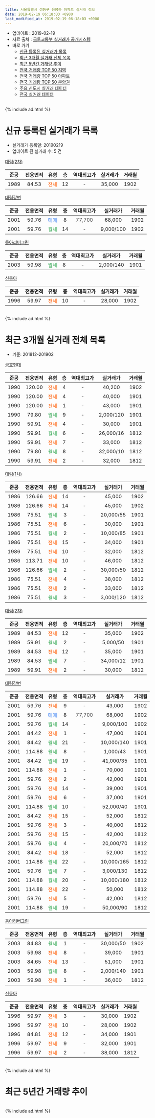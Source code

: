 ```yaml
---
title: 서울특별시 성동구 응봉동 아파트 실거래 정보
date: 2019-02-19 06:18:03 +0900
last_modified_at: 2019-02-19 06:18:03 +0900
---
```


* 업데이트 : 2019-02-19
* 자료 출처 : [국토교통부 실거래가 공개시스템](http://rt.molit.go.kr)
* 바로 가기
    * [신규 등록된 실거래가 목록](#신규-등록된-실거래가-목록)
    * [최근 3개월 실거래 전체 목록](#최근-3개월-실거래-전체-목록)
    * [최근 5년간 거래량 추이](#최근-5년간-거래량-추이)
    * [전국 거래량 TOP 50 지역](https://ayogom.github.io/apt-trade-info/최근-3개월-전국에서-가장-거래가-많이-발생한-지역)
    * [전국 거래량 TOP 50 아파트](https://ayogom.github.io/apt-trade-info/최근-3개월-전국에서-가장-거래가-많이-발생한-아파트)
    * [전국 거래량 TOP 50 분양권](https://ayogom.github.io/apt-trade-info/최근-3개월-전국에서-가장-거래가-많이-발생한-분양권)
    * [주요 신도시 실거래 데이터](https://ayogom.github.io/apt-trade-info/주요-신도시)
    * [전국 실거래 데이터](https://ayogom.github.io/apt-trade-info/전국)
<br>
{% include ad.html %}
<br>

# 신규 등록된 실거래가 목록
* 실거래가 등록일: 20190219
* 업데이트 된 실거래 수: 5 건


[대림(2차)](https://search.naver.com/search.naver?query=%EC%84%9C%EC%9A%B8%ED%8A%B9%EB%B3%84%EC%8B%9C+%EC%84%B1%EB%8F%99%EA%B5%AC+%EC%9D%91%EB%B4%89%EB%8F%99+%EB%8C%80%EB%A6%BC%282%EC%B0%A8%29)

|준공|전용면적|유형|층|역대최고가|실거래가|거래월|
|:---:|:---:|:---:|:---:|:---:|:---:|:---:|
|1989|84.53|<span style="color:#ff5a00">전세</span>|12|<span style="color:#444444">-</span>|35,000|1902|

[대림강변](https://search.naver.com/search.naver?query=%EC%84%9C%EC%9A%B8%ED%8A%B9%EB%B3%84%EC%8B%9C+%EC%84%B1%EB%8F%99%EA%B5%AC+%EC%9D%91%EB%B4%89%EB%8F%99+%EB%8C%80%EB%A6%BC%EA%B0%95%EB%B3%80)

|준공|전용면적|유형|층|역대최고가|실거래가|거래월|
|:---:|:---:|:---:|:---:|:---:|:---:|:---:|
|2001|59.76|<span style="color:#4285f3">매매</span>|8|<span style="color:#444444">77,700</span>|68,000|1902|
|2001|59.76|<span style="color:#34a853">월세</span>|14|<span style="color:#444444">-</span>|9,000/100|1902|

[동아리버그린](https://search.naver.com/search.naver?query=%EC%84%9C%EC%9A%B8%ED%8A%B9%EB%B3%84%EC%8B%9C+%EC%84%B1%EB%8F%99%EA%B5%AC+%EC%9D%91%EB%B4%89%EB%8F%99+%EB%8F%99%EC%95%84%EB%A6%AC%EB%B2%84%EA%B7%B8%EB%A6%B0)

|준공|전용면적|유형|층|역대최고가|실거래가|거래월|
|:---:|:---:|:---:|:---:|:---:|:---:|:---:|
|2003|59.98|<span style="color:#34a853">월세</span>|8|<span style="color:#444444">-</span>|2,000/140|1901|

[신동아](https://search.naver.com/search.naver?query=%EC%84%9C%EC%9A%B8%ED%8A%B9%EB%B3%84%EC%8B%9C+%EC%84%B1%EB%8F%99%EA%B5%AC+%EC%9D%91%EB%B4%89%EB%8F%99+%EC%8B%A0%EB%8F%99%EC%95%84)

|준공|전용면적|유형|층|역대최고가|실거래가|거래월|
|:---:|:---:|:---:|:---:|:---:|:---:|:---:|
|1996|59.97|<span style="color:#ff5a00">전세</span>|10|<span style="color:#444444">-</span>|28,000|1902|


<br>
{% include ad.html %}
<br>

# 최근 3개월 실거래 전체 목록
* 기준: 201812-201902


[금호현대](https://search.naver.com/search.naver?query=%EC%84%9C%EC%9A%B8%ED%8A%B9%EB%B3%84%EC%8B%9C+%EC%84%B1%EB%8F%99%EA%B5%AC+%EC%9D%91%EB%B4%89%EB%8F%99+%EA%B8%88%ED%98%B8%ED%98%84%EB%8C%80)

|준공|전용면적|유형|층|역대최고가|실거래가|거래월|
|:---:|:---:|:---:|:---:|:---:|:---:|:---:|
|1990|120.00|<span style="color:#ff5a00">전세</span>|4|<span style="color:#444444">-</span>|40,200|1902|
|1990|120.00|<span style="color:#ff5a00">전세</span>|4|<span style="color:#444444">-</span>|40,000|1901|
|1990|120.00|<span style="color:#ff5a00">전세</span>|1|<span style="color:#444444">-</span>|43,000|1901|
|1990|79.80|<span style="color:#34a853">월세</span>|9|<span style="color:#444444">-</span>|2,000/120|1901|
|1990|59.91|<span style="color:#ff5a00">전세</span>|4|<span style="color:#444444">-</span>|30,000|1901|
|1990|59.91|<span style="color:#34a853">월세</span>|6|<span style="color:#444444">-</span>|26,000/16|1812|
|1990|59.91|<span style="color:#ff5a00">전세</span>|7|<span style="color:#444444">-</span>|33,000|1812|
|1990|79.80|<span style="color:#34a853">월세</span>|8|<span style="color:#444444">-</span>|32,000/10|1812|
|1990|59.91|<span style="color:#ff5a00">전세</span>|2|<span style="color:#444444">-</span>|32,000|1812|

[대림(1차)](https://search.naver.com/search.naver?query=%EC%84%9C%EC%9A%B8%ED%8A%B9%EB%B3%84%EC%8B%9C+%EC%84%B1%EB%8F%99%EA%B5%AC+%EC%9D%91%EB%B4%89%EB%8F%99+%EB%8C%80%EB%A6%BC%281%EC%B0%A8%29)

|준공|전용면적|유형|층|역대최고가|실거래가|거래월|
|:---:|:---:|:---:|:---:|:---:|:---:|:---:|
|1986|126.66|<span style="color:#ff5a00">전세</span>|14|<span style="color:#444444">-</span>|45,000|1902|
|1986|126.66|<span style="color:#ff5a00">전세</span>|14|<span style="color:#444444">-</span>|45,000|1902|
|1986|75.51|<span style="color:#34a853">월세</span>|3|<span style="color:#444444">-</span>|20,000/55|1901|
|1986|75.51|<span style="color:#ff5a00">전세</span>|6|<span style="color:#444444">-</span>|30,000|1901|
|1986|75.51|<span style="color:#34a853">월세</span>|2|<span style="color:#444444">-</span>|10,000/85|1901|
|1986|75.51|<span style="color:#ff5a00">전세</span>|15|<span style="color:#444444">-</span>|34,000|1901|
|1986|75.51|<span style="color:#ff5a00">전세</span>|10|<span style="color:#444444">-</span>|32,000|1812|
|1986|113.71|<span style="color:#ff5a00">전세</span>|10|<span style="color:#444444">-</span>|46,000|1812|
|1986|126.66|<span style="color:#34a853">월세</span>|2|<span style="color:#444444">-</span>|30,000/50|1812|
|1986|75.51|<span style="color:#ff5a00">전세</span>|4|<span style="color:#444444">-</span>|38,000|1812|
|1986|75.51|<span style="color:#ff5a00">전세</span>|2|<span style="color:#444444">-</span>|33,000|1812|
|1986|75.51|<span style="color:#34a853">월세</span>|3|<span style="color:#444444">-</span>|3,000/120|1812|

[대림(2차)](https://search.naver.com/search.naver?query=%EC%84%9C%EC%9A%B8%ED%8A%B9%EB%B3%84%EC%8B%9C+%EC%84%B1%EB%8F%99%EA%B5%AC+%EC%9D%91%EB%B4%89%EB%8F%99+%EB%8C%80%EB%A6%BC%282%EC%B0%A8%29)

|준공|전용면적|유형|층|역대최고가|실거래가|거래월|
|:---:|:---:|:---:|:---:|:---:|:---:|:---:|
|1989|84.53|<span style="color:#ff5a00">전세</span>|12|<span style="color:#444444">-</span>|35,000|1902|
|1989|59.91|<span style="color:#34a853">월세</span>|2|<span style="color:#444444">-</span>|5,000/50|1901|
|1989|84.53|<span style="color:#ff5a00">전세</span>|12|<span style="color:#444444">-</span>|35,000|1901|
|1989|84.53|<span style="color:#34a853">월세</span>|7|<span style="color:#444444">-</span>|34,000/12|1901|
|1989|59.91|<span style="color:#ff5a00">전세</span>|2|<span style="color:#444444">-</span>|30,000|1812|

[대림강변](https://search.naver.com/search.naver?query=%EC%84%9C%EC%9A%B8%ED%8A%B9%EB%B3%84%EC%8B%9C+%EC%84%B1%EB%8F%99%EA%B5%AC+%EC%9D%91%EB%B4%89%EB%8F%99+%EB%8C%80%EB%A6%BC%EA%B0%95%EB%B3%80)

|준공|전용면적|유형|층|역대최고가|실거래가|거래월|
|:---:|:---:|:---:|:---:|:---:|:---:|:---:|
|2001|59.76|<span style="color:#ff5a00">전세</span>|9|<span style="color:#444444">-</span>|43,000|1902|
|2001|59.76|<span style="color:#4285f3">매매</span>|8|<span style="color:#444444">77,700</span>|68,000|1902|
|2001|59.76|<span style="color:#34a853">월세</span>|14|<span style="color:#444444">-</span>|9,000/100|1902|
|2001|84.42|<span style="color:#ff5a00">전세</span>|1|<span style="color:#444444">-</span>|47,000|1901|
|2001|84.42|<span style="color:#34a853">월세</span>|21|<span style="color:#444444">-</span>|10,000/140|1901|
|2001|114.88|<span style="color:#34a853">월세</span>|8|<span style="color:#444444">-</span>|1,000/43|1901|
|2001|84.42|<span style="color:#34a853">월세</span>|19|<span style="color:#444444">-</span>|41,000/35|1901|
|2001|114.88|<span style="color:#ff5a00">전세</span>|1|<span style="color:#444444">-</span>|70,000|1901|
|2001|59.76|<span style="color:#ff5a00">전세</span>|2|<span style="color:#444444">-</span>|42,000|1901|
|2001|59.76|<span style="color:#ff5a00">전세</span>|14|<span style="color:#444444">-</span>|39,000|1901|
|2001|59.76|<span style="color:#ff5a00">전세</span>|6|<span style="color:#444444">-</span>|37,000|1901|
|2001|114.88|<span style="color:#34a853">월세</span>|10|<span style="color:#444444">-</span>|52,000/40|1901|
|2001|84.42|<span style="color:#ff5a00">전세</span>|15|<span style="color:#444444">-</span>|52,000|1812|
|2001|59.76|<span style="color:#ff5a00">전세</span>|3|<span style="color:#444444">-</span>|40,000|1812|
|2001|59.76|<span style="color:#ff5a00">전세</span>|15|<span style="color:#444444">-</span>|42,000|1812|
|2001|59.76|<span style="color:#34a853">월세</span>|4|<span style="color:#444444">-</span>|20,000/70|1812|
|2001|84.42|<span style="color:#ff5a00">전세</span>|18|<span style="color:#444444">-</span>|52,000|1812|
|2001|114.88|<span style="color:#34a853">월세</span>|22|<span style="color:#444444">-</span>|10,000/165|1812|
|2001|59.76|<span style="color:#34a853">월세</span>|7|<span style="color:#444444">-</span>|3,000/130|1812|
|2001|114.88|<span style="color:#34a853">월세</span>|20|<span style="color:#444444">-</span>|10,000/180|1812|
|2001|114.88|<span style="color:#ff5a00">전세</span>|22|<span style="color:#444444">-</span>|50,000|1812|
|2001|59.76|<span style="color:#ff5a00">전세</span>|5|<span style="color:#444444">-</span>|42,000|1812|
|2001|114.88|<span style="color:#34a853">월세</span>|19|<span style="color:#444444">-</span>|50,000/90|1812|


<script async src="//pagead2.googlesyndication.com/pagead/js/adsbygoogle.js"></script>
<!-- 기본 -->
<ins class="adsbygoogle"
     style="display:block"
     data-ad-client="ca-pub-2446590836940007"
     data-ad-slot="1659523306"
     data-ad-format="auto"
     data-full-width-responsive="true"></ins>
<script>
(adsbygoogle = window.adsbygoogle || []).push({});
</script>


[동아리버그린](https://search.naver.com/search.naver?query=%EC%84%9C%EC%9A%B8%ED%8A%B9%EB%B3%84%EC%8B%9C+%EC%84%B1%EB%8F%99%EA%B5%AC+%EC%9D%91%EB%B4%89%EB%8F%99+%EB%8F%99%EC%95%84%EB%A6%AC%EB%B2%84%EA%B7%B8%EB%A6%B0)

|준공|전용면적|유형|층|역대최고가|실거래가|거래월|
|:---:|:---:|:---:|:---:|:---:|:---:|:---:|
|2003|84.83|<span style="color:#34a853">월세</span>|1|<span style="color:#444444">-</span>|30,000/50|1902|
|2003|59.98|<span style="color:#ff5a00">전세</span>|8|<span style="color:#444444">-</span>|39,000|1901|
|2003|84.65|<span style="color:#ff5a00">전세</span>|13|<span style="color:#444444">-</span>|51,000|1901|
|2003|59.98|<span style="color:#34a853">월세</span>|8|<span style="color:#444444">-</span>|2,000/140|1901|
|2003|59.98|<span style="color:#ff5a00">전세</span>|1|<span style="color:#444444">-</span>|36,000|1812|

[신동아](https://search.naver.com/search.naver?query=%EC%84%9C%EC%9A%B8%ED%8A%B9%EB%B3%84%EC%8B%9C+%EC%84%B1%EB%8F%99%EA%B5%AC+%EC%9D%91%EB%B4%89%EB%8F%99+%EC%8B%A0%EB%8F%99%EC%95%84)

|준공|전용면적|유형|층|역대최고가|실거래가|거래월|
|:---:|:---:|:---:|:---:|:---:|:---:|:---:|
|1996|59.97|<span style="color:#ff5a00">전세</span>|3|<span style="color:#444444">-</span>|30,000|1902|
|1996|59.97|<span style="color:#ff5a00">전세</span>|10|<span style="color:#444444">-</span>|28,000|1902|
|1996|84.81|<span style="color:#ff5a00">전세</span>|12|<span style="color:#444444">-</span>|34,000|1901|
|1996|59.97|<span style="color:#ff5a00">전세</span>|9|<span style="color:#444444">-</span>|32,000|1901|
|1996|59.97|<span style="color:#ff5a00">전세</span>|2|<span style="color:#444444">-</span>|38,000|1812|


<br>
{% include ad.html %}
<br>

# 최근 5년간 거래량 추이


<div style="width:100%;">
    <canvas id="deal_progress" height="200"></canvas>
</div>

<script>
new Chart(document.getElementById("deal_progress"), {
    type: 'line',
    data: {
        labels: ['201402','201403','201404','201405','201406','201407','201408','201409','201410','201411','201412','201501','201502','201503','201504','201505','201506','201507','201508','201509','201510','201511','201512','201601','201602','201603','201604','201605','201606','201607','201608','201609','201610','201611','201612','201701','201702','201703','201704','201705','201706','201707','201708','201709','201710','201711','201712','201801','201802','201803','201804','201805','201806','201807','201808','201809','201810','201811','201812','201901','201902'],
        datasets: [{
            label: '매매',
            pointRadius: 1,
            data: [34, 22, 22, 18, 20, 27, 24, 29, 28, 31, 18, 29, 31, 53, 51, 32, 27, 38, 22, 34, 40, 19, 7, 13, 13, 19, 26, 32, 50, 38, 35, 31, 27, 19, 9, 14, 17, 19, 24, 43, 56, 54, 20, 19, 24, 32, 24, 29, 22, 17, 8, 10, 9, 11, 50, 24, 11, 6, 0, 0, 1],
            borderColor: "rgba(255, 201, 14, 1)",
            backgroundColor: "rgba(255, 201, 14, 0.5)",
            fill: false,
            lineTension: 0
        },{
            label: '전월세',
            pointRadius: 1,
            data: [48, 73, 47, 31, 33, 28, 38, 42, 45, 38, 36, 47, 43, 44, 43, 36, 45, 35, 34, 30, 36, 34, 26, 31, 36, 63, 38, 41, 36, 27, 38, 37, 41, 23, 47, 44, 54, 39, 30, 34, 33, 25, 36, 31, 30, 31, 31, 29, 36, 50, 34, 37, 32, 26, 48, 30, 38, 29, 24, 25, 9],
            borderColor: "rgba(0, 141, 185, 1)",
            backgroundColor: "rgba(0, 141, 185, 0.5)",
            fill: false,
            lineTension: 0
        }
        ]
    },
    options: {
        responsive: true,
        title: {
            display: false
        },
        tooltips: {
            mode: 'index',
            intersect: false
        },
        hover: {
            mode: 'nearest',
            intersect: true
        },
        scales: {
            xAxes: [{
                display: true,
                scaleLabel: {
                    display: true,
                    labelString: '년/월'
                }
            }],
            yAxes: [{
                display: true,
                ticks: {
                    suggestedMin: 0,
                },
                scaleLabel: {
                    display: true,
                    labelString: '실거래 수'
                }
            }]
        }
    }
});

</script>


<br>
{% include ad.html %}
<br>

